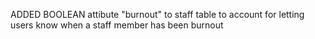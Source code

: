ADDED BOOLEAN attibute "burnout" to staff table to account for letting users know when a staff member has been burnout